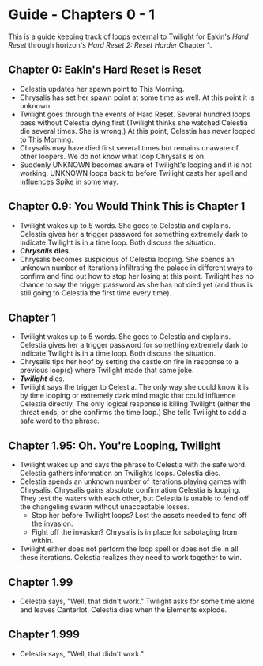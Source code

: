 Guide - Chapters 0 - 1
======================

This is a guide keeping track of loops external to Twilight for Eakin's _Hard Reset_ through horizon's _Hard Reset 2: Reset Harder_ Chapter 1.

Chapter 0: Eakin's Hard Reset is Reset
--------------------------------------

- Celestia updates her spawn point to This Morning.
- Chrysalis has set her spawn point at some time as well.  At this point it is unknown.
- Twilight goes through the events of Hard Reset.  Several hundred loops pass without Celestia dying first (Twilight thinks she watched Celestia die several times.  She is wrong.)  At this point, Celestia has never looped to This Morning.
- Chrysalis may have died first several times but remains unaware of other loopers.  We do not know what loop Chrysalis is on.
- Suddenly UNKNOWN becomes aware of Twilight's looping and it is not working.  UNKNOWN loops back to before Twilight casts her spell and influences Spike in some way.

Chapter 0.9: You Would Think This is Chapter 1
----------------------------------------------

- Twilight wakes up to 5 words.  She goes to Celestia and explains.  Celestia gives her a trigger password for something extremely dark to indicate Twilight is in a time loop.  Both discuss the situation.
- _**Chrysalis**_ **dies**.
- Chrysalis becomes suspicious of Celestia looping.  She spends an unknown number of iterations infiltrating the palace in different ways to confirm and find out how to stop her losing at this point.  Twilight has no chance to say the trigger password as she has not died yet (and thus is still going to Celestia the first time every time).

Chapter 1
---------

- Twilight wakes up to 5 words.  She goes to Celestia and explains.  Celestia gives her a trigger password for something extremely dark to indicate Twilight is in a time loop.  Both discuss the situation.
- Chrysalis tips her hoof by setting the castle on fire in response to a previous loop(s) where Twilight made that same joke.
- _**Twilight**_ dies.
- Twilight says the trigger to Celestia.  The only way she could know it is by time looping or extremely dark mind magic that could influence Celestia directly.  The only logical response is killing Twilight (either the threat ends, or she confirms the time loop.)  She tells Twilight to add a safe word to the phrase.

Chapter 1.95: Oh.  You're Looping, Twilight
-------------------------------------------

- Twilight wakes up and says the phrase to Celestia with the safe word.  Celestia gathers information on Twilights loops.  Celestia dies.
- Celestia spends an unknown number of iterations playing games with Chrysalis.  Chrysalis gains absolute confirmation Celestia is looping.  They test the waters with each other, but Celestia is unable to fend off the changeling swarm without unacceptable losses.  
    - Stop her before Twilight loops? Lost the assets needed to fend off the invasion.  
    - Fight off the invasion? Chrysalis is in place for sabotaging from within.
- Twilight either does not perform the loop spell or does not die in all these iterations.  Celestia realizes they need to work together to win.

Chapter 1.99
------------

- Celestia says, "Well, that didn't work."  Twilight asks for some time alone and leaves Canterlot.  Celestia dies when the Elements explode.

Chapter 1.999
-------------

- Celestia says, "Well, that didn't work."
